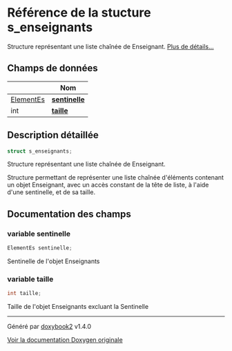 # Référence de la stucture s_enseignants

Structure représentant une liste chaînée de Enseignant.  [Plus de détails...](#description-détaillée)

## Champs de données

|                | Nom           |
| -------------- | -------------- |
| [ElementEs](/Classes/structs__element__es.md) | **[sentinelle](/Classes/structs__enseignants.md#variable-sentinelle)**  |
| int | **[taille](/Classes/structs__enseignants.md#variable-taille)**  |

## Description détaillée

```c
struct s_enseignants;
```

Structure représentant une liste chaînée de Enseignant.

Structure permettant de représenter une liste chaînée d'éléments contenant un objet Enseignant, avec un accès constant de la tête de liste, à l'aide d'une sentinelle, et de sa taille.

## Documentation des champs

### variable sentinelle

```c
ElementEs sentinelle;
```

Sentinelle de l'objet Enseignants

### variable taille

```c
int taille;
```

Taille de l'objet Enseignants excluant la Sentinelle

---

Généré par [doxybook2](https://github.com/matusnovak/doxybook2) v1.4.0

[Voir la documentation Doxygen originale](https://rmihaja.github.io/BAC/doxygen/index.html)

